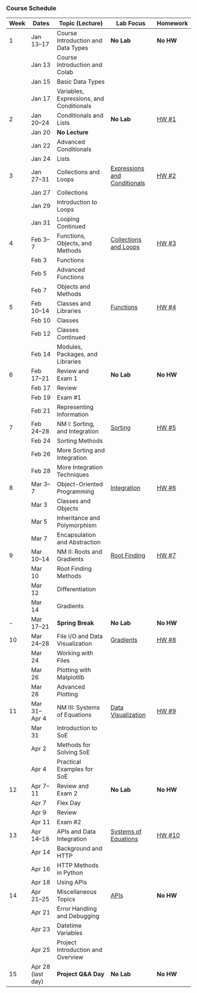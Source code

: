 ### Course Schedule
| Week | Dates  | Topic (Lecture) | Lab Focus | Homework |
|------|--------|-----------------|-----------|--------------| 
| 1 | Jan 13–17 | Course Introduction and Data Types | **No Lab** | **No HW** |
|   | Jan 13    | Course Introduction and Colab | | |
|   | Jan 15    | Basic Data Types | | |
|   | Jan 17    | Variables, Expressions, and Conditionals | | |
| 2 | Jan 20–24 | Conditionals and Lists | **No Lab** | [HW #1](https://github.com/HagenFritz/ce311k-intro-to-computer-methods/blob/main/homeworks/HW01_expressions_and_conditionals.ipynb) |
|   | Jan 20    | **No Lecture** | | |
|   | Jan 22    | Advanced Conditionals | | |
|   | Jan 24    | Lists | | |
| 3 | Jan 27–31 | Collections and Loops | [Expressions and Conditionals](https://github.com/HagenFritz/ce311k-intro-to-computer-methods/blob/main/labs/LAB01_expressions_and_conditionals.ipynb) | [HW #2](https://github.com/HagenFritz/ce311k-intro-to-computer-methods/blob/main/homeworks/HW02_collections_and_loops.ipynb) |
|   | Jan 27    | Collections | | |
|   | Jan 29    | Introduction to Loops | | |
|   | Jan 31    | Looping Continued | | |
| 4 | Feb 3–7   | Functions, Objects, and Methods | [Collections and Loops](https://github.com/HagenFritz/ce311k-intro-to-computer-methods/blob/main/labs/LAB02_collections_and_loops.ipynb) | [HW #3](https://github.com/HagenFritz/ce311k-intro-to-computer-methods/blob/main/homeworks/HW03_functions_and_methods.ipynb) |
|   | Feb 3     | Functions | | |
|   | Feb 5     | Advanced Functions | | |
|   | Feb 7     | Objects and Methods | | |
| 5 | Feb 10–14 | Classes and Libraries | [Functions](https://github.com/HagenFritz/ce311k-intro-to-computer-methods/blob/main/labs/LAB03_functions.ipynb) | [HW #4](https://github.com/HagenFritz/ce311k-intro-to-computer-methods/blob/main/homeworks/HW04_classes.ipynb) |
|   | Feb 10    | Classes | | |
|   | Feb 12    | Classes Continued| | |
|   | Feb 14    | Modules, Packages, and Libraries | | |
| 6 | Feb 17–21 | Review and Exam 1 | **No Lab** | **No HW** |
|   | Feb 17    | Review | | |
|   | Feb 19    | Exam #1 | | |
|   | Feb 21    | Representing Information | | |
| 7 | Feb 24–28 | NM I: Sorting, and Integration | [Sorting](https://github.com/HagenFritz/ce311k-intro-to-computer-methods/blob/main/labs/LAB04_sorting.ipynb) | [HW #5](https://github.com/HagenFritz/ce311k-intro-to-computer-methods/blob/main/homeworks/HW05_sorting_and_integration.ipynb) |
|   | Feb 24    | Sorting Methods | | |
|   | Feb 26    | More Sorting and Integration | | |
|   | Feb 28    | More Integration Techniques | | |
| 8 | Mar 3–7   | Object-Oriented Programming | [Integration](https://github.com/HagenFritz/ce311k-intro-to-computer-methods/blob/main/labs/LAB05_integration.ipynb) | [HW #6](https://github.com/HagenFritz/ce311k-intro-to-computer-methods/blob/main/homeworks/HW06_object_oriented_programming.ipynb) |
|   | Mar 3     | Classes and Objects | | |
|   | Mar 5     | Inheritance and Polymorphism | | |
|   | Mar 7     | Encapsulation and Abstraction | | |
| 9 | Mar 10–14 | NM II: Roots and Gradients | [Root Finding](https://github.com/HagenFritz/ce311k-intro-to-computer-methods/blob/main/labs/LAB06_root_finding.ipynb) | [HW #7](https://github.com/HagenFritz/ce311k-intro-to-computer-methods/blob/main/homeworks/HW07_roots_and_derivation.ipynb) |
|   | Mar 10    | Root Finding Methods | | |
|   | Mar 12    | Differentiation | | |
|   | Mar 14    | Gradients | | |
| - | Mar 17–21 | **Spring Break** | **No Lab** | **No HW** |
| 10 | Mar 24–28 | File I/O and Data Visualization | [Gradients](https://github.com/HagenFritz/ce311k-intro-to-computer-methods/blob/main/labs/LAB07_gradients.ipynb) | [HW #8](https://github.com/HagenFritz/ce311k-intro-to-computer-methods/blob/main/homeworks/HW08_data_visualization.ipynb) |
|   | Mar 24    | Working with Files | | |
|   | Mar 26    | Plotting with Matplotlib | | |
|   | Mar 28    | Advanced Plotting | | |
| 11 | Mar 31–Apr 4 | NM III: Systems of Equations | [Data Visualization](https://github.com/HagenFritz/ce311k-intro-to-computer-methods/blob/main/labs/LAB08_data_visualization.ipynb) | [HW #9](https://github.com/HagenFritz/ce311k-intro-to-computer-methods/blob/main/homeworks/HW09_systems_of_equations.ipynb) |
|   | Mar 31    | Introduction to SoE | | |
|   | Apr 2     | Methods for Solving SoE | | |
|   | Apr 4     | Practical Examples for SoE | | |
| 12 | Apr 7–11 | Review and Exam 2 | **No Lab** | **No HW** | 
|   | Apr 7     | Flex Day | | |
|   | Apr 9     | Review | | |
|   | Apr 11    | Exam #2 | | |
| 13 | Apr 14–18 | APIs and Data Integration | [Systems of Equations](https://github.com/HagenFritz/ce311k-intro-to-computer-methods/blob/main/labs/LAB09_systems_of_equations.ipynb) | [HW #10](https://github.com/HagenFritz/ce311k-intro-to-computer-methods/blob/main/homeworks/HW10_apis.ipynb) |
|   | Apr 14    | Background and HTTP | | |
|   | Apr 16    | HTTP Methods in Python | | |
|   | Apr 18    | Using APIs | | |
| 14 | Apr 21–25 | Miscellaneous Topics | [APIs](https://github.com/HagenFritz/ce311k-intro-to-computer-methods/blob/main/labs/LAB10_apis.ipynb) | **No HW** |
|   | Apr 21    | Error Handling and Debugging | | |
|   | Apr 23    | Datetime Variables | | |
|   | Apr 25    | Project Introduction and Overview | | |
| 15 | Apr 28 (last day) | **Project Q&A Day** | **No Lab** | **No HW** | 
